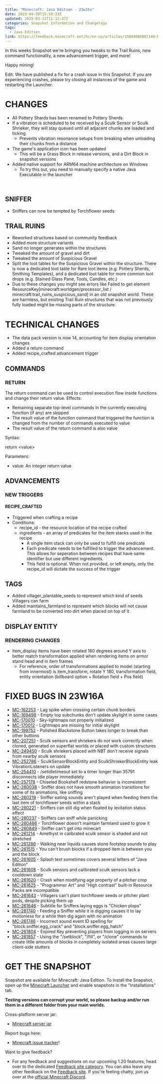 ```yaml
---
title: "Minecraft: Java Edition - 23w16a"
date: 2023-04-20T15:59:23Z
updated: 2025-03-12T11:12:47Z
categories: Snapshot Information and Changelogs
tags:
  - Java Edition
link: https://feedback.minecraft.net/hc/en-us/articles/15044886907149-Minecraft-Java-Edition-23w16a
---
```


In this weeks Snapshot we're bringing you tweaks to the Trail Ruins, new command functionality, a new advancement trigger, and more!

Happy mining!

Edit: We have published a fix for a crash issue in this Snapshot. If you are experiencing crashes, please try closing all instances of the game and restarting the Launcher.

# CHANGES

- All Pottery Shards has been renamed to Pottery Sherds
- If a vibration is scheduled to be received by a Sculk Sensor or Sculk Shrieker, they will stay queued until all adjacent chunks are loaded and ticking
  - Prevents vibration resonance setups from breaking when unloading their chunks from a distance
- The game's application icon has been updated
  - This will be a Grass Block in release versions, and a Dirt Block in snapshot versions
- Added native support for ARM64 machine architecture on Windows
  - To try this out, you need to manually specify a native Java Executable in the launcher

 

## SNIFFER

- Sniffers can now be tempted by Torchflower seeds

## TRAIL RUINS

- Reworked structures based on community feedback
- Added more structure variants
- Sand no longer generates within the structures
- Tweaked the amount of gravel and dirt
- Tweaked the amount of Suspicious Gravel
- Split the loot tables for the Suspicious Gravel within the structure. There is now a dedicated loot table for Rare loot items (e.g. Pottery Sherds, Smithing Templates), and a dedicated loot table for more common loot drops (e.g. Stained Glass Pane, Tools, Candles, etc.)
- Due to these changes you might see errors like Failed to get element ResourceKey\[minecraft:worldgen/processor_list / minecraft:trail_ruins_suspicious_sand\] in an old snapshot world. These are harmless, but existing Trail Ruin structures that was not previously fully loaded might be missing parts of the structure.

# TECHNICAL CHANGES

- The data pack version is now 14, accounting for item display orientation changes
- Added a return command
- Added recipe_crafted advancement trigger

## COMMANDS

### RETURN

The return command can be used to control execution flow inside functions and change their return value. Effects:

- Remaining separate top-level commands in the currently executing function (if any) are skipped
- The result value of the function command that triggered the function is changed from the number of commands executed to value
- The result value of the return command is also value

Syntax:

return \<value\>

Parameters:

- value: An integer return value

## ADVANCEMENTS

### NEW TRIGGERS

#### RECIPE_CRAFTED

- Triggered when crafting a recipe
- Conditions:
  - recipe_id - the resource location of the recipe crafted
  - ingredients - an array of predicates for the item stacks used in the recipe
    - A single item stack can only be used to fulfill one predicate
    - Each predicate needs to be fulfilled to trigger the advancement. This allows for seperation between recipes that have same identifier but use different ingredients.
    - This field is optional. When not provided, or left empty, only the recipe_id will dictate the success of the trigger

## TAGS

- Added villager_plantable_seeds to represent which kind of seeds Villagers can farm
- Added maintains_farmland to represent which blocks will not cause farmland to be converted into dirt when placed on top of it

## DISPLAY ENTITY

### RENDERING CHANGES

- item_display items have been rotated 180 degrees around Y axis to better match transformation applied when rendering items on armor stand head and in item frames
  - For reference, order of transformations applied to model (starting from innermost) is item_transform, rotate Y 180, transformation field, entity orientation (billboard option + Rotation field + Pos field)

# FIXED BUGS IN 23W16A

- [MC-162253](https://bugs.mojang.com/browse/MC-162253) - Lag spike when crossing certain chunk borders
- [MC-169498](https://bugs.mojang.com/browse/MC-169498) - Empty top subchunks don't update skylight in some cases
- [MC-170010](https://bugs.mojang.com/browse/MC-170010) - Sky-lightmaps not properly initialized
- [MC-170012](https://bugs.mojang.com/browse/MC-170012) - Lightmaps are missing for initial skylight
- [MC-199752](https://bugs.mojang.com/browse/MC-199752) - Polished Blackstone Button takes longer to break than other buttons
- [MC-207251](https://bugs.mojang.com/browse/MC-207251) - Sculk sensors and shriekers do not work correctly when cloned, generated on superflat worlds or placed with custom structures
- [MC-249450](https://bugs.mojang.com/browse/MC-249450) - Sculk shriekers placed with NBT don't receive signals from nearby sculk sensors
- [MC-252786](https://bugs.mojang.com/browse/MC-252786) - SculkSensorBlockEntity and SculkShriekerBlockEntity leak VibrationListeners on update
- [MC-254410](https://bugs.mojang.com/browse/MC-254410) - /setidletimeout set to a timer longer than 35791 disconnects idle player immediately
- [MC-257178](https://bugs.mojang.com/browse/MC-257178) - Chiseled Bookshelf redstone behavior is inconsistent
- [MC-260038](https://bugs.mojang.com/browse/MC-260038) - Sniffer does not have smooth animation transitions for some of its animations, like sniffing
- [MC-260219](https://bugs.mojang.com/browse/MC-260219) - Sniffer eating sounds aren't played when feeding them the last item of torchflower seeds within a stack
- [MC-260221](https://bugs.mojang.com/browse/MC-260221) - Sniffers can still dig when floated by levitation status effect
- [MC-260237](https://bugs.mojang.com/browse/MC-260237) - Sniffers can sniff while panicking
- [MC-260466](https://bugs.mojang.com/browse/MC-260466) - Torchflower doesn't maintain farmland used to grow it
- [MC-260849](https://bugs.mojang.com/browse/MC-260849) - Sniffer can't get into minecart
- [MC-261214](https://bugs.mojang.com/browse/MC-261214) - Amethyst in calibrated sculk sensor is shaded and not stretched
- [MC-261286](https://bugs.mojang.com/browse/MC-261286) - Walking near liquids causes stone footstep sounds to play
- [MC-261515](https://bugs.mojang.com/browse/MC-261515) - You can't brush blocks if a dropped item is between you and the block
- [MC-261605](https://bugs.mojang.com/browse/MC-261605) - Splash text sometimes covers several letters of "Java Edition"
- [MC-261608](https://bugs.mojang.com/browse/MC-261608) - Sculk sensors and calibrated sculk sensors lack a cooldown state
- [MC-261620](https://bugs.mojang.com/browse/MC-261620) - Crash when modifying age property of a pitcher crop
- [MC-261625](https://bugs.mojang.com/browse/MC-261625) - "Programmer Art" and "High contrast" built-in Resource Packs are incompatible
- [MC-261643](https://bugs.mojang.com/browse/MC-261643) - Villagers can't plant torchflower seeds or pitcher plant pods, despite picking them up
- [MC-261646](https://bugs.mojang.com/browse/MC-261646) - Subtitle for Sniffers laying eggs is "Chicken plops"
- [MC-261740](https://bugs.mojang.com/browse/MC-261740) - Feeding a Sniffer while it is digging causes it to lay motionless for a while then dig again with no animation
- [MC-261746](https://bugs.mojang.com/browse/MC-261746) - Incorrect sound event ID spelling for "block.sniffer.egg_crack" and "block.sniffer.egg_hatch"
- [MC-261804](https://bugs.mojang.com/browse/MC-261804) - Expired Key preventing players from logging in on servers
- [MC-261857](https://bugs.mojang.com/browse/MC-261857) - Using the "/setblock", "/fill", or "/clone" commands to create little amounts of blocks in completely isolated areas causes large client-side stutters

# GET THE SNAPSHOT

Snapshot are available for Minecraft: Java Edition. To install the Snapshot, open up the [Minecraft Launcher](https://www.minecraft.net/download.html) and enable snapshots in the "Installations" tab.

**Testing versions can corrupt your world, so please backup and/or run them in a different folder from your main worlds.**

Cross-platform server jar:

- [Minecraft server jar](https://www.minecraft.net/editor.html/en-us/article/v1/objects/4a8487f877eb4f3506978fb85faf41a08b570398/server.jar)

Report bugs here:

- [Minecraft issue tracker](https://bugs.mojang.com/projects/MC/summary)!

Want to give feedback?

- For any feedback and suggestions on our upcoming 1.20 features, head over to the dedicated [Feedback site category](https://aka.ms/MC120Feedback). You can also leave any other feedback on the [Feedback site](https://aka.ms/JavaSnapshotFeedback). If you're feeling chatty, join us over at the [official Minecraft Discord](https://discordapp.com/invite/minecraft).
